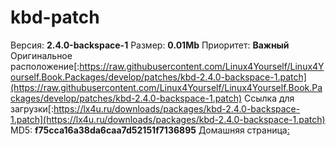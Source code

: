 # kbd-patch

Версия: **2.4.0-backspace-1**
Размер: **0.01Mb**
Приоритет: **Важный**
Оригинальное расположение[:https://raw.githubusercontent.com/Linux4Yourself/Linux4Yourself.Book.Packages/develop/patches/kbd-2.4.0-backspace-1.patch](https://raw.githubusercontent.com/Linux4Yourself/Linux4Yourself.Book.Packages/develop/patches/kbd-2.4.0-backspace-1.patch)
Ссылка для загрузки[:https://lx4u.ru/downloads/packages/kbd-2.4.0-backspace-1.patch](https://lx4u.ru/downloads/packages/kbd-2.4.0-backspace-1.patch)
MD5: **f75cca16a38da6caa7d52151f7136895**
Домашняя страница[:]()